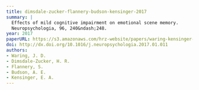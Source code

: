 ```yaml
---
title: dimsdale-zucker-flannery-budson-kensinger-2017
summary: |
  Effects of mild cognitive impairment on emotional scene memory.
  Neuropsychologia, 96, 240&ndash;248.
year: 2017
paperURL: https://s3.amazonaws.com/hrz-website/papers/waring-kensinger-2017.pdf
doi: http://dx.doi.org/10.1016/j.neuropsychologia.2017.01.011
authors:
- Waring, J. D.
- Dimsdale-Zucker, H. R. 
- Flannery, S.
- Budson, A. E.
- Kensinger, E. A.
---
```

